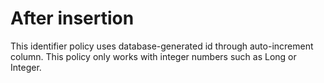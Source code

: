 # After insertion

This identifier policy uses database-generated id through auto-increment column. This policy only works with integer numbers such as Long or Integer.

